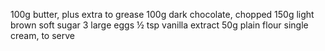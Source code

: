 100g butter, plus extra to grease
100g dark chocolate, chopped
150g light brown soft sugar
3 large eggs
½ tsp vanilla extract
50g plain flour
single cream, to serve